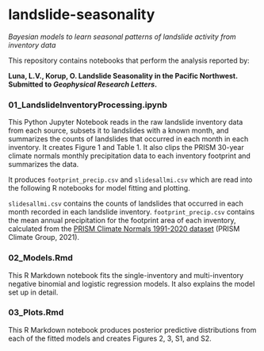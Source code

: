 # landslide-seasonality
*Bayesian models to learn seasonal patterns of landslide activity from inventory data*

This repository contains notebooks that perform the analysis reported by: 

**Luna, L.V., Korup, O. Landslide Seasonality in the Pacific Northwest.  Submitted to *Geophysical Research Letters*.**

### 01_LandslideInventoryProcessing.ipynb
This Python Jupyter Notebook reads in the raw landslide inventory data from each source, subsets it to landslides with a known month, and summarizes the counts of landslides that occurred in each month in each inventory.  It creates Figure 1 and Table 1.  It also clips the PRISM 30-year climate normals monthly precipitation data to each inventory footprint and summarizes the data.

It produces `footprint_precip.csv` and `slidesallmi.csv` which are read into the following R notebooks for model fitting and plotting.

`slidesallmi.csv` contains the counts of landslides that occurred in each month recorded in each landslide inventory.
`footprint_precip.csv` contains the mean annual precipitation for the footprint area of each inventory, calculated from the [PRISM Climate Normals 1991-2020 dataset](https://prism.oregonstate.edu/normals/) (PRISM Climate Group, 2021).

### 02_Models.Rmd
This R Markdown notebook fits the single-inventory and multi-inventory negative binomial and logistic regression models.  It also explains the model set up in detail.

### 03_Plots.Rmd
This R Markdown notebook produces posterior predictive distributions from each of the fitted models and creates Figures 2, 3, S1, and S2.  
